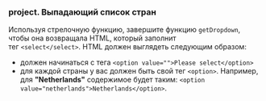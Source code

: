 ### project. **Выпадающий список стран**

Используя стрелочную функцию, завершите функцию `getDropdown`, чтобы она возвращала HTML, который заполнит тег `<select</select>`. HTML должен выглядеть следующим образом:

- должен начинаться с тега `<option value="">Please select</option>`
- для каждой страны у вас должен быть свой тег `<option>`. Например, для **"Netherlands"**  содержимое будет таким: `<option value="netherlands">Netherlands</option>`.
